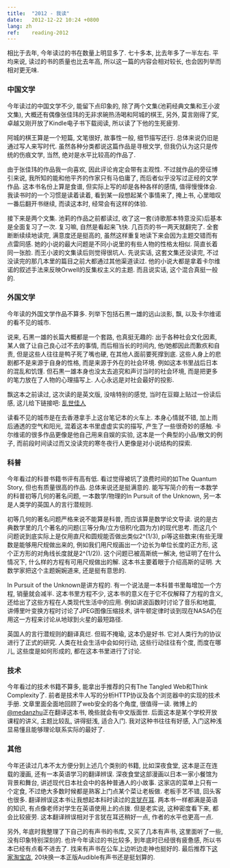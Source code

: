 ```yaml
---
title:  "2012 - 我读"
date:   2012-12-22 10:24 +0800
lang: zh
ref:    reading-2012
---
```


相比于去年, 今年读过的书在数量上明显多了. 七十多本, 比去年多了一半左右. 平均来说, 读过的书的质量也比去年高, 所以这一篇的内容会相对较长, 也会因列举而相对更无味.

### 中国文学

今年读过的中国文学不少, 能留下点印象的, 除了两个文集(池莉经典文集和王小波文集), 大概还有偶像张佳玮的无非求碗热汤喝和阿城的棋王, 另外, 莫言刚得了奖, 卓越又刚开放了Kindle电子书下载阅读, 所以读了下他的生死疲劳.

阿城的棋王算是一个短篇, 文笔很好, 故事性一般, 细节描写还行. 总体来说仍旧是通过写人来写时代. 虽然各种分类都说这篇作品是寻根文学, 但我仍认为这只是传统的伤痕文学, 当然, 绝对是水平比较高的作品了.

由于张佳玮的作品我一向喜欢, 因此评论肯定会带有主观性. 不过就作品的旁征博引来说, 我所知的能和他平齐的作家只有马伯庸了, 而后者似乎没写过正经的文学作品. 这本书名份上算是食谱, 但实际上写的却是各种各样的感情, 值得慢慢体会. 我读书时的一个习惯是读着读着, 看到某一段想起某个事情来了, 掩上书, 心里暗叹一番后翻开书继续, 而读这本时, 经常会有这样的体验.

接下来是两个文集. 池莉的作品之前都读过, 收了这一套(诗歌那本特意没买)后基本是全面复习了一次. 复习嘛, 自然是看起来飞快. 几百页的书一两天就翻完了. 全套断断续续地读完, 满意度还是挺高的, 虽然这样重复地读下来会因为主题交错而有点雷同感. 她的小说的最大问题是不同小说里的有些人物的性格太相似. 简直长着同一张脸. 而王小波的文集读后则觉得很坑人. 先说实话, 这套文集还没读完, 不过没读完的那几本里的篇目之前大都通过其他渠道读过. 他的小说大都是拿着卡尔维诺的叙述手法来反映Orwell的反集权主义的主题. 而且说实话, 这个混合真挺一般的.

### 外国文学

今年读的外国文学作品不算多. 列举下包括石黒一雄的远山淡影, 飘, 以及卡尔维诺的看不见的城市.

说来, 石黒一雄的长篇大概都是一个套路, 也真挺无趣的: 出于各种社会文化因素, 某人做了让自己良心过不去的事情, 而后相当长的时间内, 他/她都因此而歉疚和自责, 但是这些人往往是鸭子死了嘴也硬, 在其他人面前要死撑到底. 这些人身上的悲剧都不是来源于自身的性格, 而是来源于外在的社会环境. 例如这本书里战后日本的混乱和饥馑. 但石黒一雄本身也没太去追究和声讨当时的社会环境, 而是把更多的笔力放在了人物的心理描写上. 人心永远是对社会最好的投影.

飘这本之前读过, 这次读的是英文版, 没啥特别的感觉, 当时在豆瓣上贴过一份读后感, 这儿给下链接吧: [乱世佳人](http://book.douban.com/review/5342680/)

读看不见的城市是在去香港拿手上这台笔记本的火车上. 本身心情就不错, 加上雨后通透的空气和阳光, 混着这本书里虚虚实实的描写, 产生了一些很奇妙的感触. 卡尔维诺的很多作品更像是他自己用来自娱的实验, 这本是一个典型的小品/散文的例子, 而前段时间读过而又没读完的寒冬夜行人更像是对小说结构的探索.

### 科普

今年看过的科普书籍书评有高有低. 看过觉得被坑了浪费时间的如The Quantum Story, 但也有质量很高的作品. 总体来说还是挺满意的. 能写写简介的有一本数学的科普初等几何的著名问题, 一本数学/物理的In Pursuit of the Unknown, 另一本是人类学的英国人的言行潜规则.

初等几何的著名问题严格来说不能算是科普, 而应该算是数学论文导读. 说的是古典数学里的几个著名的问题(三等分角/立方倍积/化圆为方)的现代思考. 而这几个问题说到底实际上是仅用直尺和圆规能否做出类似2^(1/3), pi等这些数来(有些无理数是能够用尺规做出来的, 例如我们用尺规画出一个边长为单位长度的正方形, 这个正方形的对角线长度就是2^(1/2)). 这个问题已被高斯统一解决, 他证明了在什么情况下, 什么样的方程有可用尺规做出的解. 这本书主要着眼于介绍高斯的证明. 大数学家把这个主题婉婉道来, 还是挺有意思的.

In Pursuit of the Unknown是讲方程的. 有一个说法是一本科普书里每增加一个方程, 销量就会减半. 这本书里方程不少, 这本书的意义在于它不仅解释了方程的含义, 还给出了这些方程在人类现代生活中的应用. 例如讲波函数时讨论了音乐和地震, 讲傅里叶变换方程时讨论了JPEG图像压缩技术, 讲牛顿定律时谈到现在NASA仍在用这一方程来讨论从地球到火星的最短路径.

英国人的言行潜规则的翻译真烂. 但瑕不掩瑜, 这本仍是好书. 它对人类行为的协议进行了正式的研究. 人类在社会生活中会如何行动, 这些行动往往有个度, 而度在哪儿, 这些度是如何形成的, 都在这本书里进行了讨论.

### 技术

今年看过的技术书籍不算多, 能拿出手推荐的只有The Tangled Web和Think Complexity了. 前者是技术牛人写的分析HTTP协议及各个浏览器中的实现的技术手册. 文章里面全面地回顾了web安全的各个角度, 很值得一读. 微博上的[@medanzhu](http://weibo.com/medanzhu)正在翻译这本书, 晚些就会有中文版面世. 后面这本是某个学校开放课程的讲义, 主题比较乱, 讲得挺浅, 适合入门. 我对这种书往往有好感, 入门这种浅显易懂且能够理论联系实际的最好了.

### 其他

今年还读过几本不太方便分到上述几个类别的书籍, 比如深夜食堂, 这本是正在连载的漫画, 还有一本英语学习的翻译辨误. 深夜食堂这部漫画以日本一家小餐馆为背景和舞台, 讲述现代日本社会中的各种普通人的小故事. 这家店的菜单上只有一个定食, 不过绝大多数时候都是熟客上门点某个菜让老板做. 老板手艺不错, 回头客也很多. 翻译辨误这本书让我想起本科时读过的[言犹在耳](http://book.douban.com/subject/1035002/). 两本书一样都满是英语的知识, 有点像老师对学生在英语使用上的点拨. 但是老实说, 这种密度看下来, 都会比较疲劳. 这本翻译辨误相对于言犹在耳还稍好一点, 作者的水平也更高一点.

另外, 年底时我整理了下自己的有声书的书库, 又买了几本有声书, 这里面听了一些, 没有印象特别深刻的. 也许今年读过的书比较多, 到年底时已经很有疲惫感, 所以书本已经有点看不进去了. 找来有声书在公车上边听边走神也挺好的. 最后推荐下[这家淘宝店](http://hearbook.taobao.com/shop/view_shop-6deae762a8ceef354152e7c23198050d.htm), 20块换一本正版Audible有声书还是挺划算的.
